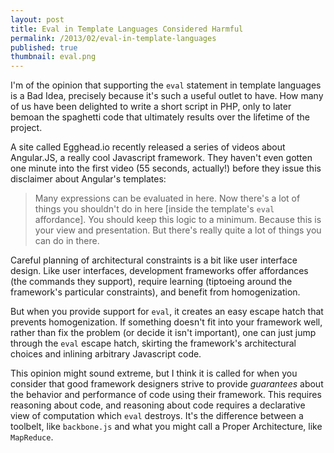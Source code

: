 ```yaml
---
layout: post
title: Eval in Template Languages Considered Harmful
permalink: /2013/02/eval-in-template-languages
published: true
thumbnail: eval.png
---
```


I'm of the opinion that supporting the `eval` statement in template languages
is a Bad Idea, precisely because it's such a useful outlet to have. How many of
us have been delighted to write a short script in PHP, only to later bemoan the
spaghetti code that ultimately results over the lifetime of the project.

A site called Egghead.io recently released a series of videos about Angular.JS,
a really cool Javascript framework. They haven't even gotten one minute into
the first video (55 seconds, actually!) before they issue this disclaimer about
Angular's templates:

> Many expressions can be evaluated in here. Now there's a lot of things you
> shouldn't do in here [inside the template's `eval` affordance]. You should
> keep this logic to a minimum. Because this is your view and presentation. But
> there's really quite a lot of things you can do in there.

Careful planning of architectural constraints is a bit like user interface
design. Like user interfaces, development frameworks offer affordances (the
commands they support), require learning (tiptoeing around the framework's
particular constraints), and benefit from homogenization.

But when you provide support for `eval`, it creates an easy escape hatch that
prevents homogenization. If something doesn't fit into your framework well,
rather than fix the problem (or decide it isn't important), one can just jump
through the `eval` escape hatch, skirting the framework's architectural choices
and inlining arbitrary Javascript code.  

This opinion might sound extreme, but I think it is called for when you
consider that good framework designers strive to provide *guarantees* about the
behavior and performance of code using their framework. This requires reasoning
about code, and reasoning about code requires a declarative view of computation
which `eval` destroys. It's the difference between a toolbelt, like
`backbone.js` and what you might call a Proper Architecture, like `MapReduce`.
